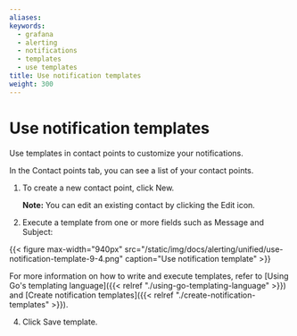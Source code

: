 ```yaml
---
aliases:
keywords:
  - grafana
  - alerting
  - notifications
  - templates
  - use templates
title: Use notification templates
weight: 300
---
```


# Use notification templates

Use templates in contact points to customize your notifications.

In the Contact points tab, you can see a list of your contact points.

1. To create a new contact point, click New.

   **Note:** You can edit an existing contact by clicking the Edit icon.

2. Execute a template from one or more fields such as Message and Subject:

{{< figure max-width="940px" src="/static/img/docs/alerting/unified/use-notification-template-9-4.png" caption="Use notification template" >}}

For more information on how to write and execute templates, refer to [Using Go's templating language]({{< relref "./using-go-templating-language" >}}) and [Create notification templates]({{< relref "./create-notification-templates" >}}).

4. Click Save template.
